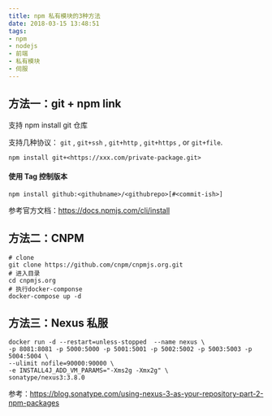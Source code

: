 ```yaml
---
title: npm 私有模块的3种方法
date: 2018-03-15 13:48:51
tags:
- npm
- nodejs
- 前端
- 私有模块
- 伺服
---
```




## 方法一：git + npm link



支持 npm install git 仓库

支持几种协议： `git` ,  `git+ssh` ,  `git+http` ,  `git+https` , or `git+file`.

``` shell
npm install git+<https://xxx.com/private-package.git>
```



#### 使用 Tag 控制版本

```shell
npm install github:<githubname>/<githubrepo>[#<commit-ish>]
```



参考官方文档：https://docs.npmjs.com/cli/install

## 方法二：CNPM



```shell
# clone
git clone https://github.com/cnpm/cnpmjs.org.git
# 进入目录
cd cnpmjs.org
# 执行docker-componse
docker-compose up -d
```



## 方法三：Nexus 私服



```shell
docker run -d --restart=unless-stopped  --name nexus \
-p 8081:8081 -p 5000:5000 -p 5001:5001 -p 5002:5002 -p 5003:5003 -p 5004:5004 \
--ulimit nofile=90000:90000 \
-e INSTALL4J_ADD_VM_PARAMS="-Xms2g -Xmx2g" \
sonatype/nexus3:3.8.0
```





参考：https://blog.sonatype.com/using-nexus-3-as-your-repository-part-2-npm-packages